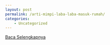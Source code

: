 ```yaml
---
layout: post
permalink: /arti-mimpi-laba-laba-masuk-rumah/
categories:
    - Uncategorized
---
```


[Baca Selengkapnya](/07)